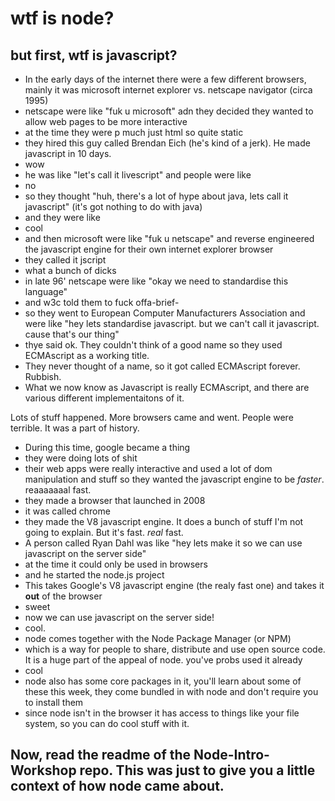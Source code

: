 # wtf is node?

## but first, wtf is javascript?

+ In the early days of the internet there were a few different browsers, mainly it was microsoft internet explorer vs. netscape navigator (circa 1995)
+ netscape were like "fuk u microsoft" adn they decided they wanted to allow web pages to be more interactive
+ at the time they were p much just html so quite static
+ they hired this guy called Brendan Eich (he's kind of a jerk). He made javascript in 10 days.
+ wow
+ he was like "let's call it livescript" and people were like
+ no
+ so they thought "huh, there's a lot of hype about java, lets call it javascript" (it's got nothing to do with java)
+ and they were like
+ cool
+ and then microsoft were like "fuk u netscape" and reverse engineered the javascript engine for their own internet explorer browser
+ they called it jscript
+ what a bunch of dicks
+ in late 96' netscape were like "okay we need to standardise this language"
+ and w3c told them to fuck offa-brief-
+ so they went to European Computer Manufacturers Association and were like "hey lets standardise javascript. but we can't call it javascript. cause that's our thing"
+ thye said ok. They couldn't think of a good name so they used ECMAscript as a working title.
+ They never thought of a name, so it got called ECMAscript forever. Rubbish.
+ What we now know as Javascript is really ECMAscript, and there are various different implementaitons of it.

Lots of stuff happened. More browsers came and went. People were terrible. It was a part of history.

+ During this time, google became a thing
+ they were doing lots of shit
+ their web apps were really interactive and used a lot of dom manipulation and stuff so they wanted the javascript engine to be _faster_. reaaaaaaal fast.
+ they made a browser that launched in 2008
+ it was called chrome
+ they made the V8 javascript engine. It does a bunch of stuff I'm not going to explain. But it's fast. _real_ fast.
+ A person called Ryan Dahl was like "hey lets make it so we can use javascript on the server side"
+ at the time it could only be used in browsers
+ and he started the node.js project
+ This takes Google's V8 javascript engine (the realy fast one) and takes it **out** of the browser
+ sweet
+ now we can use javascript on the server side!
+ cool.
+ node comes together with the Node Package Manager (or NPM)
+ which is a way for people to share, distribute and use open source code. It is a huge part of the appeal of node. you've probs used it already
+ cool
+ node also has some core packages in it, you'll learn about some of these this week, they come bundled in with node and don't require you to install them
+ since node isn't in the browser it has access to things like your file system, so you can do cool stuff with it.

## Now, read the readme of the Node-Intro-Workshop repo. This was just to give you a little context of how node came about.
